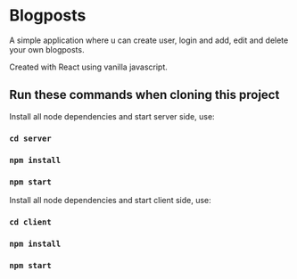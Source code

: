 # Blogposts

A simple application where u can create user, login and
add, edit and delete your own blogposts.

Created with React using vanilla javascript.

## Run these commands when cloning this project

Install all node dependencies and start server side, use:
### `cd server`

### `npm install`
### `npm start`

Install all node dependencies and start client side, use:

### `cd client`

### `npm install`
### `npm start`

